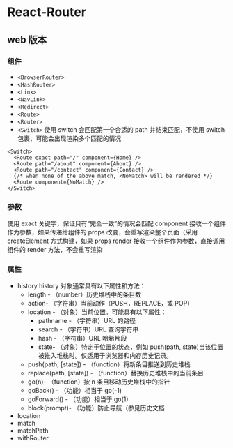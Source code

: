 # React-Router

## web 版本

### 组件

- `<BrowserRouter>`
- `<HashRouter>`
- `<Link>`
- `<NavLink>`
- `<Redirect>`
- `<Route>`
- `<Router>`
- `<Switch>`
  使用 switch 会匹配第一个合适的 path 并结束匹配，不使用 switch 包裹，可能会出现渲染多个匹配的情况

```
<Switch>
  <Route exact path="/" component={Home} />
  <Route path="/about" component={About} />
  <Route path="/contact" component={Contact} />
  {/* when none of the above match, <NoMatch> will be rendered */}
  <Route component={NoMatch} />
</Switch>
```

### 参数

使用 exact 关键字，保证只有“完全一致”的情况会匹配
component 接收一个组件作为参数，如果传递给组件的 props 改变，会重写渲染整个页面（采用 createElement 方式构建，如果 props
render 接收一个组件作为参数，直接调用组件的 render 方法，不会重写渲染

### 属性

- history
    history 对象通常具有以下属性和方法：
    - length - （number）历史堆栈中的条目数
    - action- （字符串）当前动作（PUSH，REPLACE，或 POP）
    - location - （对象）当前位置。可能具有以下属性：
      -  pathname - （字符串）URL 的路径
      -  search - （字符串）URL 查询字符串
      -  hash - （字符串）URL 哈希片段
      -  state- （对象）特定于位置的状态，例如 push(path, state)当该位置被推入堆栈时。仅适用于浏览器和内存历史记录。
    - push(path, [state]) - （function）将新条目推送到历史堆栈
    - replace(path, [state]) - （function）替换历史堆栈中的当前条目
    - go(n)- （function）按 n 条目移动历史堆栈中的指针
    - goBack() - （功能）相当于 go(-1)
    - goForward() - （功能）相当于 go(1)
    - block(prompt)- （功能）防止导航（参见历史文档
- location
- match
- matchPath
- withRouter
